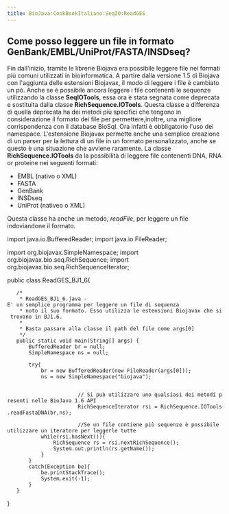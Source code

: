 ```yaml
---
title: BioJava:CookBookItaliano:SeqIO:ReadGES
---
```


Come posso leggere un file in formato GenBank/EMBL/UniProt/FASTA/INSDseq?
-------------------------------------------------------------------------

Fin dall'inizio, tramite le librerie Biojava era possibile leggere file
nei formati più comuni utilizzati in bioinformatica. A partire dalla
versione 1.5 di Biojava con l'aggiunta delle estensioni Biojavax, il
modo di leggere i file è cambiato un pò. Anche se è possibile ancora
leggere i file contenenti le sequenze utilizzando la classe
**SeqIOTools**, essa ora è stata segnata come deprecata e sostituita
dalla classe **RichSequence.IOTools**. Questa classe a differenza di
quella deprecata ha dei metodi più specifici che tengono in
considerazione il formato dei file per permettere,inoltre, una migliore
corrispondenza con il database BioSql. Ora infatti è obbligatorio l'uso
dei namespace. L'estensione Biojavax permette anche una semplice
creazione di un parser per la lettura di un file in un formato
personalizzato, anche se questo è una situazione che avviene raramente.
La classe **RichSequence.IOTools** da la possibilità di leggere file
contenenti DNA, RNA or proteine nei seguenti formati:

-   EMBL (nativo o XML)
-   FASTA
-   GenBank
-   INSDseq
-   UniProt (nativeo o XML)

Questa classe ha anche un metodo, *readFile*, per leggere un file
indoviandone il formato.

<java> import java.io.BufferedReader; import java.io.FileReader;

import org.biojavax.SimpleNamespace; import
org.biojavax.bio.seq.RichSequence; import
org.biojavax.bio.seq.RichSequenceIterator;

public class ReadGES\_BJ1\_6{

`   /* `  
`    * ReadGES_BJ1_6.java -E' un semplice programma per leggere un file di sequenza `  
`    * noto il suo formato. Esso utilizza le estensioni Biojavax che si trovano in BJ1.6. `  
`    * `  
`    * Basta passare alla classe il path del file come args[0]`  
`    */`  
`   public static void main(String[] args) {`  
`       BufferedReader br = null;`  
`       SimpleNamespace ns = null;`  
`       `  
`       try{`  
`           br = new BufferedReader(new FileReader(args[0]));`  
`           ns = new SimpleNamespace("biojava");`  
`           `

`                       // Si può utilizzare uno qualsiasi dei metodi presenti nelle BioJava 1.6 API        `  
`                       RichSequenceIterator rsi = RichSequence.IOTools.readFastaDNA(br,ns);`  
`   `  
`                       //Se un file contiene più sequenze è possibile utilizzare un iteratore per leggerle tutte`  
`           while(rsi.hasNext()){`  
`               RichSequence rs = rsi.nextRichSequence();`  
`               System.out.println(rs.getName());`  
`           }`  
`       }`  
`       catch(Exception be){`  
`           be.printStackTrace();`  
`           System.exit(-1);`  
`       }`  
`   }`

} </java>
